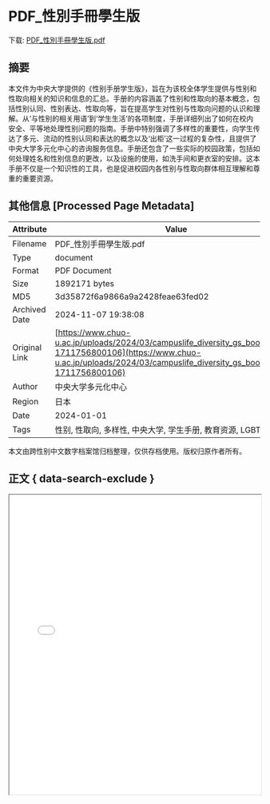 # PDF_性別手冊學生版

<!-- tcd_download_link -->
下载: [PDF_性別手冊學生版.pdf](PDF_性別手冊學生版.pdf)
<!-- tcd_download_link_end -->

## 摘要

<!-- tcd_abstract -->
本文件为中央大学提供的《性别手册学生版》，旨在为该校全体学生提供与性别和性取向相关的知识和信息的汇总。手册的内容涵盖了性别和性取向的基本概念，包括性别认同、性别表达、性取向等，旨在提高学生对性别与性取向问题的认识和理解。从‘与性别的相关用语’到‘学生生活’的各项制度，手册详细列出了如何在校内安全、平等地处理性别问题的指南。手册中特别强调了多样性的重要性，向学生传达了多元、流动的性别认同和表达的概念以及‘出柜’这一过程的复杂性，且提供了中央大学多元化中心的咨询服务信息。手册还包含了一些实际的校园政策，包括如何处理姓名和性别信息的更改，以及设施的使用，如洗手间和更衣室的安排。这本手册不仅是一个知识性的工具，也是促进校园内各性别与性取向群体相互理解和尊重的重要资源。

<!-- tcd_abstract_end -->

## 其他信息 [Processed Page Metadata]

| Attribute       | Value                                  |
|-----------------|----------------------------------------|
| Filename        | PDF_性別手冊學生版.pdf                             |
| Type            | document                                 |
| Format          | PDF Document                               |
| Size            | 1892171 bytes                           |
| MD5             | 3d35872f6a9866a9a2428feae63fed02                                  |
| Archived Date   | 2024-11-07 19:38:08                             |
| Original Link   | [https://www.chuo-u.ac.jp/uploads/2024/03/campuslife_diversity_gs_book_07.pdf?1711756800106](https://www.chuo-u.ac.jp/uploads/2024/03/campuslife_diversity_gs_book_07.pdf?1711756800106)                         |
| Author          | 中央大学多元化中心                               |
| Region          | 日本                               |
| Date            | 2024-01-01                                 |
| Tags            | 性别, 性取向, 多样性, 中央大学, 学生手册, 教育资源, LGBTQ                                 |

本文由跨性别中文数字档案馆归档整理，仅供存档使用。版权归原作者所有。


## 正文 { data-search-exclude }

<!-- tcd_main_text -->
<iframe src="../PDF_性別手冊學生版.pdf" width="100%" height="600px">
    <p>无法显示PDF，请下载查看。</p>
</iframe>
<!-- tcd_main_text_end -->


